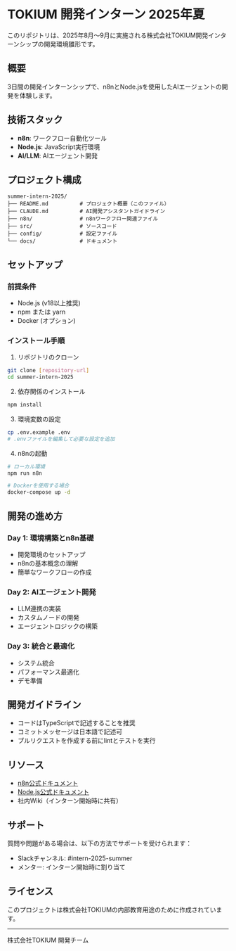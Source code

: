 # TOKIUM 開発インターン 2025年夏

このリポジトリは、2025年8月〜9月に実施される株式会社TOKIUM開発インターンシップの開発環境雛形です。

## 概要

3日間の開発インターンシップで、n8nとNode.jsを使用したAIエージェントの開発を体験します。

## 技術スタック

- **n8n**: ワークフロー自動化ツール
- **Node.js**: JavaScript実行環境
- **AI/LLM**: AIエージェント開発

## プロジェクト構成

```
summer-intern-2025/
├── README.md          # プロジェクト概要（このファイル）
├── CLAUDE.md          # AI開発アシスタントガイドライン
├── n8n/               # n8nワークフロー関連ファイル
├── src/               # ソースコード
├── config/            # 設定ファイル
└── docs/              # ドキュメント
```

## セットアップ

### 前提条件

- Node.js (v18以上推奨)
- npm または yarn
- Docker (オプション)

### インストール手順

1. リポジトリのクローン
```bash
git clone [repository-url]
cd summer-intern-2025
```

2. 依存関係のインストール
```bash
npm install
```

3. 環境変数の設定
```bash
cp .env.example .env
# .envファイルを編集して必要な設定を追加
```

4. n8nの起動
```bash
# ローカル環境
npm run n8n

# Dockerを使用する場合
docker-compose up -d
```

## 開発の進め方

### Day 1: 環境構築とn8n基礎
- 開発環境のセットアップ
- n8nの基本概念の理解
- 簡単なワークフローの作成

### Day 2: AIエージェント開発
- LLM連携の実装
- カスタムノードの開発
- エージェントロジックの構築

### Day 3: 統合と最適化
- システム統合
- パフォーマンス最適化
- デモ準備

## 開発ガイドライン

- コードはTypeScriptで記述することを推奨
- コミットメッセージは日本語で記述可
- プルリクエストを作成する前にlintとテストを実行

## リソース

- [n8n公式ドキュメント](https://docs.n8n.io/)
- [Node.js公式ドキュメント](https://nodejs.org/docs/)
- 社内Wiki（インターン開始時に共有）

## サポート

質問や問題がある場合は、以下の方法でサポートを受けられます：

- Slackチャンネル: #intern-2025-summer
- メンター: インターン開始時に割り当て

## ライセンス

このプロジェクトは株式会社TOKIUMの内部教育用途のために作成されています。

---

株式会社TOKIUM 開発チーム